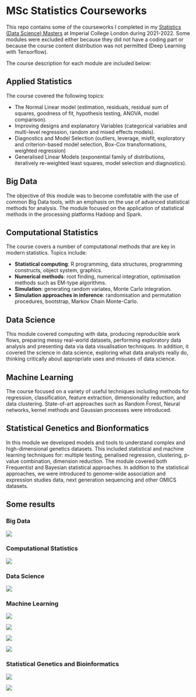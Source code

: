 # MSc Statistics Courseworks

 This repo contains some of the courseworks I completed in my [Statistics (Data Science) Masters](https://www.imperial.ac.uk/study/pg/mathematics/statistics/) at Imperial College London during 2021-2022. Some modules were excluded either because they did not have a coding part or because the course content distribution was not permitted (Deep Learning with Tensorflow). 
 
 The course description for each module are included below:

 ## Applied Statistics
The course covered the following topics:
- The Normal Linear model (estimation, residuals, residual sum of squares, goodness of fit,
hypothesis testing, ANOVA, model comparison).
- Improving designs and explanatory Variables (categorical variables and multi-level
regression, random and mixed effects models).
- Diagnostics and Model Selection (outliers, leverage, misfit, exploratory and criterion-based
model selection, Box-Cox transformations, weighted regression)
- Generalised Linear Models (exponential family of distributions, iteratively re-weighted least
squares, model selection and diagnostics).

## Big Data
The objective of this module was to become comfotable with the use of common Big Data tools, with an emphasis on the use of advanced statistical methods for analysis. The module focused on the application of statistical methods in the processing platforms Hadoop and Spark.


## Computational Statistics
The course covers a number of computational methods that are key in modern statistics. Topics include:
- **Statistical computing**: R programming, data structures, programming constructs, object system, graphics.
- **Numerical methods**: root finding, numerical integration, optimisation methods such as EM-type algorithms.
- **Simulation**: generating random variates, Monte Carlo integration.
- **Simulation approaches in inference**: randomisation and permutation procedures, bootstrap, Markov Chain Monte-Carlo.

## Data Science
This module covered computing with data, producing reproducible work flows, preparing messy real-world datasets, performing exploratory data analysis and presenting data via data visualisation techniques. In addition, it covered the science in data science, exploring what data analysts really do, thinking critically about appropriate uses and misuses of data science.

## Machine Learning
The course focused on a variety of useful techniques including methods for regression, classification, feature extraction, dimensionality reduction, and data clustering. State-of-art approaches such as Random Forest, Neural networks, kernel methods and Gaussian processes were introduced.

## Statistical Genetics and Bionformatics
In this module we developed models and tools to understand complex and high-dimensional genetics datasets. This included statistical and machine learning techniques for: multiple testing, penalised regression, clustering, p-value combination, dimension reduction. The module covered both Frequentist and Bayesian statistical approaches. In addition to the statistical approaches, we were introduced to genome-wide association and expression studies data, next generation sequencing and other OMICS datasets.


## Some results

### Big Data


![](Big_Data/programs/haz.png)


### Computational Statistics



![](Computational_Statistics/A2/Code/trace.png)


### Data Science

![](Data_Science/plots/all_maps.png)


### Machine Learning

![](Machine_Learning/CW1/Plots/all_roc.png)


![](Machine_Learning/CW1/Plots/post_all.png)

![](Machine_Learning/CW2/plots/3d.png)

![](Machine_Learning/CW2/plots/nested.png)



### Statistical Genetics and Bioinformatics

![](Statistical_Genetics/CW1/Plots/ppa.png)

![](Statistical_Genetics/CW2/Code/plots/sil.png)
